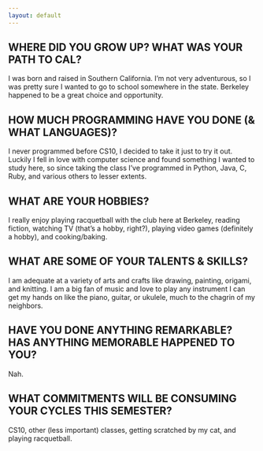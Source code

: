 ```yaml
---
layout: default
---
```


## WHERE DID YOU GROW UP? WHAT WAS YOUR PATH TO CAL?

I was born and raised in Southern California. I’m not very adventurous, so I was pretty sure I wanted to go to school somewhere in the state. Berkeley happened to be a great choice and opportunity.


## HOW MUCH PROGRAMMING HAVE YOU DONE (& WHAT LANGUAGES)?

I never programmed before CS10, I decided to take it just to try it out. Luckily I fell in love with computer science and found something I wanted to study here, so since taking the class I’ve programmed in Python, Java, C, Ruby, and various others to lesser extents.

## WHAT ARE YOUR HOBBIES?

I really enjoy playing racquetball with the club here at Berkeley, reading fiction, watching TV (that’s a hobby, right?), playing video games (definitely a hobby), and cooking/baking.

## WHAT ARE SOME OF YOUR TALENTS & SKILLS?

I am adequate at a variety of arts and crafts like drawing, painting, origami, and knitting. I am a big fan of music and love to play any instrument I can get my hands on like the piano, guitar, or ukulele, much to the chagrin of my neighbors.

## HAVE YOU DONE ANYTHING REMARKABLE? HAS ANYTHING MEMORABLE HAPPENED TO YOU?

Nah.

## WHAT COMMITMENTS WILL BE CONSUMING YOUR CYCLES THIS SEMESTER?

CS10, other (less important) classes, getting scratched by my cat, and playing racquetball.

